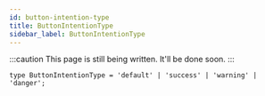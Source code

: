 ```yaml
---
id: button-intention-type
title: ButtonIntentionType
sidebar_label: ButtonIntentionType
---
```


:::caution
This page is still being written. It'll be done soon.
:::

```tsx
type ButtonIntentionType = 'default' | 'success' | 'warning' | 'danger';
```
